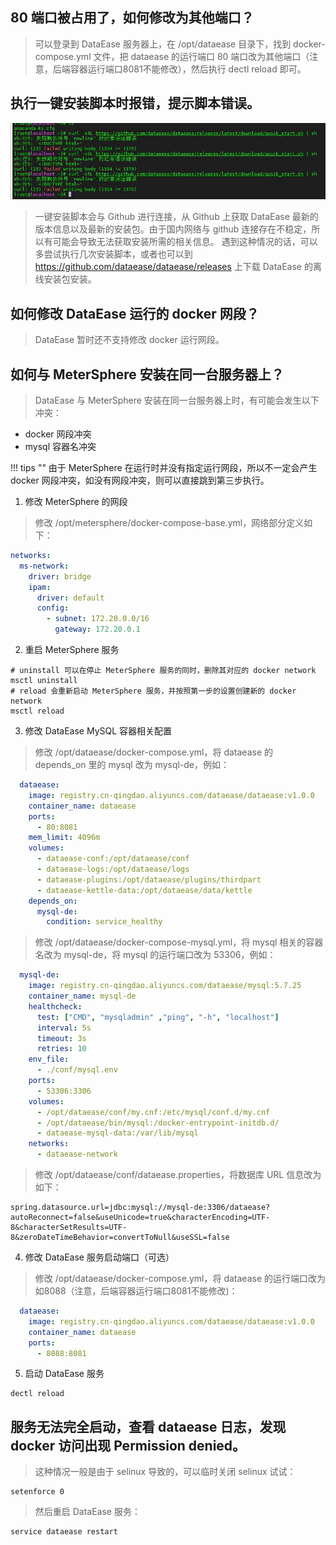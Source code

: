 ## 80 端口被占用了，如何修改为其他端口？

>可以登录到 DataEase 服务器上，在 /opt/dataease 目录下，找到 docker-compose.yml 文件，把 dataease 的运行端口 80 端口改为其他端口（注意，后端容器运行端口8081不能修改），然后执行 dectl reload 即可。

## 执行一键安装脚本时报错，提示脚本错误。
>
![安装报错](../img/faq/install-error.png)

>一键安装脚本会与 Github 进行连接，从 Github 上获取 DataEase 最新的版本信息以及最新的安装包。由于国内网络与 github 连接存在不稳定，所以有可能会导致无法获取安装所需的相关信息。
遇到这种情况的话，可以多尝试执行几次安装脚本，或者也可以到 https://github.com/dataease/dataease/releases 上下载 DataEase 的离线安装包安装。


## 如何修改 DataEase 运行的 docker 网段？

>DataEase 暂时还不支持修改 docker 运行网段。


## 如何与 MeterSphere 安装在同一台服务器上？
>DataEase 与 MeterSphere 安装在同一台服务器上时，有可能会发生以下冲突：
>
- docker 网段冲突
- mysql 容器名冲突

!!! tips ""
由于 MeterSphere 在运行时并没有指定运行网段，所以不一定会产生 docker 网段冲突，如没有网段冲突，则可以直接跳到第三步执行。

1. 修改 MeterSphere 的网段
> 修改 /opt/metersphere/docker-compose-base.yml，网络部分定义如下：
```yml
networks:
  ms-network:
    driver: bridge
    ipam:
      driver: default
      config:
        - subnet: 172.20.0.0/16
          gateway: 172.20.0.1
```

2. 重启 MeterSphere 服务
>
```shell
# uninstall 可以在停止 MeterSphere 服务的同时，删除其对应的 docker network
msctl uninstall
# reload 会重新启动 MeterSphere 服务，并按照第一步的设置创建新的 docker network
msctl reload
```

3. 修改 DataEase MySQL 容器相关配置
> 修改 /opt/dataease/docker-compose.yml，将 dataease 的 depends_on 里的 mysql 改为 mysql-de，例如：
```yml
  dataease:
    image: registry.cn-qingdao.aliyuncs.com/dataease/dataease:v1.0.0
    container_name: dataease
    ports:
      - 80:8081
    mem_limit: 4096m
    volumes:
      - dataease-conf:/opt/dataease/conf
      - dataease-logs:/opt/dataease/logs
      - dataease-plugins:/opt/dataease/plugins/thirdpart
      - dataease-kettle-data:/opt/dataease/data/kettle
    depends_on:
      mysql-de:
        condition: service_healthy
```
> 修改 /opt/dataease/docker-compose-mysql.yml，将 mysql 相关的容器名改为 mysql-de，将 mysql 的运行端口改为 53306，例如：
```yml
  mysql-de:
    image: registry.cn-qingdao.aliyuncs.com/dataease/mysql:5.7.25
    container_name: mysql-de
    healthcheck:
      test: ["CMD", "mysqladmin" ,"ping", "-h", "localhost"]
      interval: 5s
      timeout: 3s
      retries: 10
    env_file:
      - ./conf/mysql.env
    ports:
      - 53306:3306
    volumes:
      - /opt/dataease/conf/my.cnf:/etc/mysql/conf.d/my.cnf
      - /opt/dataease/bin/mysql:/docker-entrypoint-initdb.d/
      - dataease-mysql-data:/var/lib/mysql
    networks:
      - dataease-network
```
> 修改 /opt/dataease/conf/dataease.properties，将数据库 URL 信息改为如下：
```properties
spring.datasource.url=jdbc:mysql://mysql-de:3306/dataease?autoReconnect=false&useUnicode=true&characterEncoding=UTF-8&characterSetResults=UTF-8&zeroDateTimeBehavior=convertToNull&useSSL=false
```

4. 修改 DataEase 服务启动端口（可选）
> 修改 /opt/dataease/docker-compose.yml，将 dataease 的运行端口改为如8088（注意，后端容器运行端口8081不能修改)：
```yml
  dataease:
    image: registry.cn-qingdao.aliyuncs.com/dataease/dataease:v1.0.0
    container_name: dataease
    ports:
      - 8088:8081
```

5. 启动 DataEase 服务
>
```shell
dectl reload
```

## 服务无法完全启动，查看 dataease 日志，发现 docker 访问出现 Permission denied。

>这种情况一般是由于 selinux 导致的，可以临时关闭 selinux 试试：
```shell
setenforce 0
```
>然后重启 DataEase 服务：
```shell
service dataease restart
```

